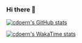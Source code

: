 ### Hi there 👋

<!--
**cdoern/cdoern** is a ✨ _special_ ✨ repository because its `README.md` (this file) appears on your GitHub profile.

Here are some ideas to get you started:

- 🔭 I’m currently working on ...
- 🌱 I’m currently learning ...
- 👯 I’m looking to collaborate on ...
- 🤔 I’m looking for help with ...
- 💬 Ask me about ...
- 📫 How to reach me: ...
- 😄 Pronouns: ...
- ⚡ Fun fact: ...
-->
[![cdoern's GitHub stats](https://github-readme-stats.vercel.app/api?username=cdoern)](https://github.com/anuraghazra/github-readme-stats)

[![cdoern's WakaTime stats](https://github-readme-stats.vercel.app/api/wakatime?username=cdoern)](https://github.com/anuraghazra/github-readme-stats)
